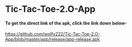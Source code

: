 # Tic-Tac-Toe-2.O-App

#### To get the direct link of the apk, click the link down below-

https://github.com/wolfy222/Tic-Tac-Toe-2.O-App/blob/master/app/release/app-release.apk
